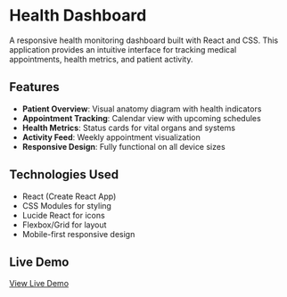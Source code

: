 # Health Dashboard

A responsive health monitoring dashboard built with React and CSS. This application provides an intuitive interface for tracking medical appointments, health metrics, and patient activity.

## Features

- **Patient Overview**: Visual anatomy diagram with health indicators
- **Appointment Tracking**: Calendar view with upcoming schedules
- **Health Metrics**: Status cards for vital organs and systems
- **Activity Feed**: Weekly appointment visualization
- **Responsive Design**: Fully functional on all device sizes

## Technologies Used

- React (Create React App)
- CSS Modules for styling
- Lucide React for icons
- Flexbox/Grid for layout
- Mobile-first responsive design

## Live Demo

[View Live Demo](https://fitpeo-assignment-smoky.vercel.app/)
